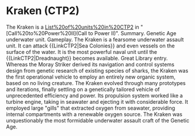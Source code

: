 # Kraken (CTP2)

The Kraken is a [List%20of%20units%20in%20CTP2](unit) in "[Call%20to%20Power%20II](Call to Power II)".
Summary.
Genetic Age underwater unit.
Gameplay.
The Kraken is a fearsome underwater assault unit. It can attack {{LinkCTP2|Sea Colonies}} and even vessels on the surface of the water. It is the most powerful naval unit until the {{LinkCTP2|Dreadnaught}} becomes available.
Great Library entry.
Whereas the Moray Striker derived its navigation and control systems design from genetic research of existing species of sharks, the Kraken was the first operational vehicle to employ an entirely new organic system, based on no living creature. The Kraken evolved through many prototypes and iterations, finally settling on a genetically tailored vehicle of unprecedented efficiency and power. Its propulsion system worked like a turbine engine, taking in seawater and ejecting it with considerable force. It employed large "gills" that extracted oxygen from seawater, providing internal compartments with a renewable oxygen source. The Kraken was unquestionably the most formidable underwater assault craft of the Genetic Age.